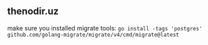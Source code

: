 ## thenodir.uz

make sure you installed migrate tools: ```go install -tags 'postgres' github.com/golang-migrate/migrate/v4/cmd/migrate@latest```
